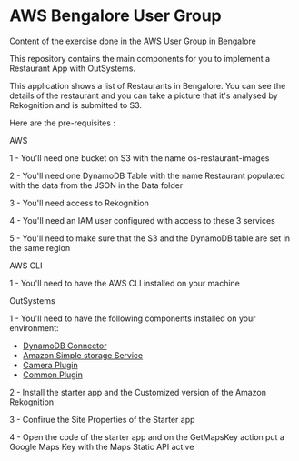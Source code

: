 # AWS Bengalore User Group
Content of the exercise done in the AWS User Group in Bengalore

This repository contains the main components for you to implement a Restaurant App with OutSystems.

This application shows a list of Restaurants in Bengalore. You can see the details of the restaurant and you can take a picture that it's analysed by Rekognition and is submitted to S3.

Here are the pre-requisites :

AWS

1 - You'll need one bucket on S3 with the name os-restaurant-images

2 - You'll need one DynamoDB Table with the name Restaurant populated with the data from the JSON in the Data folder

3 - You'll need access to Rekognition

4 - You'll need an IAM user configured with access to these 3 services 

5 - You'll need to make sure that the S3 and the DynamoDB table are set in the same region


AWS CLI

1 - You'll need to have the AWS CLI installed on your machine

OutSystems

1 - You'll need to have the following components installed on your environment:
- [DynamoDB Connector](https://www.outsystems.com/forge/component-overview/3549/amazon-dynamodb-connector)
- [Amazon Simple storage Service](https://www.outsystems.com/forge/component-overview/11172/amazon-simple-storage-service-s3)
- [Camera Plugin](https://www.outsystems.com/forge/component-overview/1390/camera-plugin)
- [Common Plugin](https://www.outsystems.com/forge/component-overview/1417/common-plugin)

2 - Install the starter app and the Customized version of the Amazon Rekognition

3 - Confirue the Site Properties of the Starter app

4 - Open the code of the starter app and on the GetMapsKey action put a Google Maps Key with the Maps Static API active

